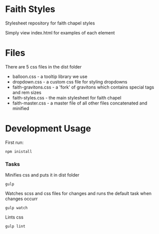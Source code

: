 # Faith Styles
Stylesheet repository for faith chapel styles

Simply view index.html for examples of each element

# Files

There are 5 css files in the dist folder

* balloon.css - a tooltip library we use
* dropdown.css - a custom css file for styling dropdowns
* faith-gravitons.css - a 'fork' of gravitons which contains special tags and rem sizes
* faith-styles.css - the main stylesheet for faith chapel
* faith-master.css - a master file of all other files concatenated and minified

# Development Usage

First run:
```
npm inistall
```

### Tasks
Minifies css and puts it in dist folder
```
gulp
```

Watches scss and css files for changes and runs the default task when changes occurr
````
gulp watch
````

Lints css
```
gulp lint
```
